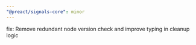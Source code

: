 ```yaml
---
"@preact/signals-core": minor
---
```


fix: Remove redundant node version check and improve typing in cleanup logic
